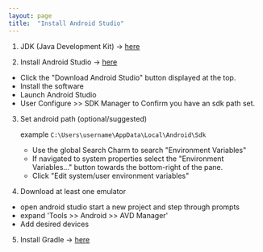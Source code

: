 ```yaml
---
layout: page
title:  "Install Android Studio"
---
```


1. JDK (Java Development Kit) ->
  [here](http://www.oracle.com/technetwork/java/javase/downloads/index.html)

2. Install Android Studio ->
  [here](https://developer.android.com/studio/index.html)
- Click the "Download Android Studio" button displayed at the top.
- Install the software
- Launch Android Studio
- User Configure >> SDK Manager to Confirm you have an sdk path set.

3. Set android path (optional/suggested)

   example `C:\Users\username\AppData\Local\Android\Sdk`

   -  Use the global Search Charm to search "Environment Variables"
   -  If navigated to system properties select the "Environment Variables..." button towards the bottom-right of the pane.
   -  Click "Edit system/user environment variables"

4. Download at least one emulator
- open android studio start a new project and step through prompts
- expand 'Tools >> Android >> AVD Manager'
- Add desired devices

5. Install Gradle -> [here](https://gradle.org/install/)
